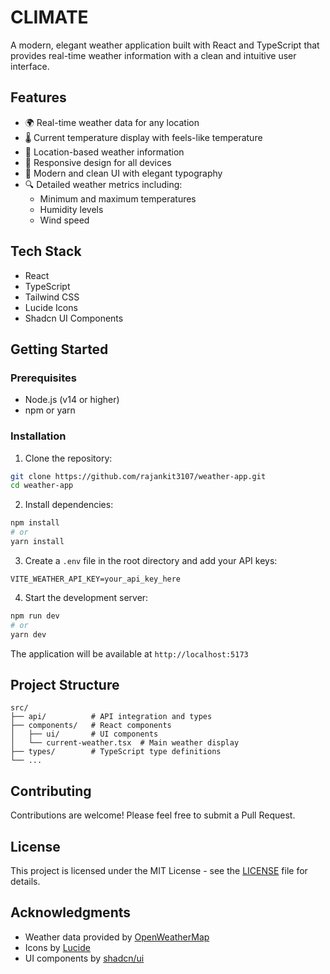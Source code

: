 # CLIMATE

A modern, elegant weather application built with React and TypeScript that provides real-time weather information with a clean and intuitive user interface.

## Features

- 🌍 Real-time weather data for any location
- 🌡️ Current temperature display with feels-like temperature
- 📍 Location-based weather information
- 📱 Responsive design for all devices
- 🎨 Modern and clean UI with elegant typography
- 🔍 Detailed weather metrics including:
  - Minimum and maximum temperatures
  - Humidity levels
  - Wind speed

## Tech Stack

- React
- TypeScript
- Tailwind CSS
- Lucide Icons
- Shadcn UI Components

## Getting Started

### Prerequisites

- Node.js (v14 or higher)
- npm or yarn

### Installation

1. Clone the repository:
```bash
git clone https://github.com/rajankit3107/weather-app.git
cd weather-app
```

2. Install dependencies:
```bash
npm install
# or
yarn install
```

3. Create a `.env` file in the root directory and add your API keys:
```env
VITE_WEATHER_API_KEY=your_api_key_here
```

4. Start the development server:
```bash
npm run dev
# or
yarn dev
```

The application will be available at `http://localhost:5173`

## Project Structure

```
src/
├── api/          # API integration and types
├── components/   # React components
│   ├── ui/       # UI components
│   └── current-weather.tsx  # Main weather display
├── types/        # TypeScript type definitions
└── ...
```

## Contributing

Contributions are welcome! Please feel free to submit a Pull Request.

## License

This project is licensed under the MIT License - see the [LICENSE](LICENSE) file for details.

## Acknowledgments

- Weather data provided by [OpenWeatherMap](https://openweathermap.org/)
- Icons by [Lucide](https://lucide.dev/)
- UI components by [shadcn/ui](https://ui.shadcn.com/)
